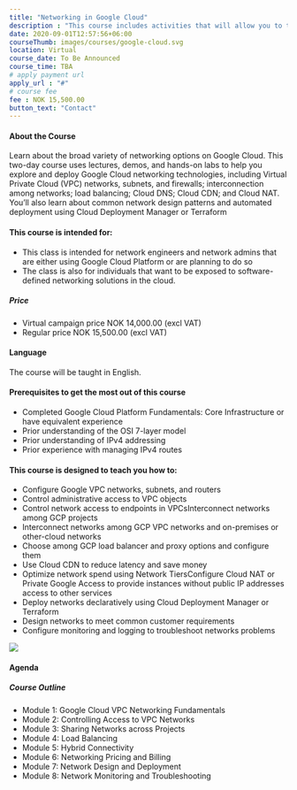 ```yaml
---
title: "Networking in Google Cloud"
description : "This course includes activities that will allow you to test new skills and apply knowledge through hands-on lab activities. Networking in Google Cloud will be delivered through a mix of instructor-led training, demos and hands-on labs."
date: 2020-09-01T12:57:56+06:00
courseThumb: images/courses/google-cloud.svg
location: Virtual
course_date: To Be Announced
course_time: TBA
# apply payment url
apply_url : "#"
# course fee
fee : NOK 15,500.00
button_text: "Contact"
---
```


#### About the Course

Learn about the broad variety of networking options on Google Cloud. This two-day course uses lectures, demos, and hands-on labs to help you explore and deploy Google Cloud networking technologies, including Virtual Private Cloud (VPC) networks, subnets, and firewalls; interconnection among networks; load balancing; Cloud DNS; Cloud CDN; and Cloud NAT. You’ll also learn about common network design patterns and automated deployment using Cloud Deployment Manager or Terraform

#### This course is intended for:

* This class is intended for network engineers and network admins that are either using Google Cloud Platform or are planning to do so
* The class is also for individuals that want to be exposed to software-defined networking solutions in the cloud.

##### Price

* Virtual campaign price NOK 14,000.00 (excl VAT)
* Regular price NOK 15,500.00 (excl VAT)

#### Language

The course will be taught in English.

#### Prerequisites to get the most out of this course

* Completed Google Cloud Platform Fundamentals: Core Infrastructure or have equivalent experience
* Prior understanding of the OSI 7-layer model
* Prior understanding of IPv4 addressing
* Prior experience with managing IPv4 routes

#### This course is designed to teach you how to:

* Configure Google VPC networks, subnets, and routers
* Control administrative access to VPC objects
* Control network access to endpoints in VPCsInterconnect networks among GCP projects
* Interconnect networks among GCP VPC networks and on-premises or other-cloud networks
* Choose among GCP load balancer and proxy options and configure them
* Use Cloud CDN to reduce latency and save money
* Optimize network spend using Network TiersConfigure Cloud NAT or Private Google Access to provide instances without public IP addresses access to other services
* Deploy networks declaratively using Cloud Deployment Manager or Terraform
* Design networks to meet common customer requirements
* Configure monitoring and logging to troubleshoot networks problems

![](https://nordcloud.com/wp-content/uploads/2020/03/nordcloud_web_square-84.jpg#right)

#### Agenda

##### Course Outline

* Module 1: Google Cloud VPC Networking Fundamentals
* Module 2: Controlling Access to VPC Networks
* Module 3: Sharing Networks across Projects
* Module 4: Load Balancing
* Module 5: Hybrid Connectivity
* Module 6: Networking Pricing and Billing
* Module 7: Network Design and Deployment
* Module 8: Network Monitoring and Troubleshooting